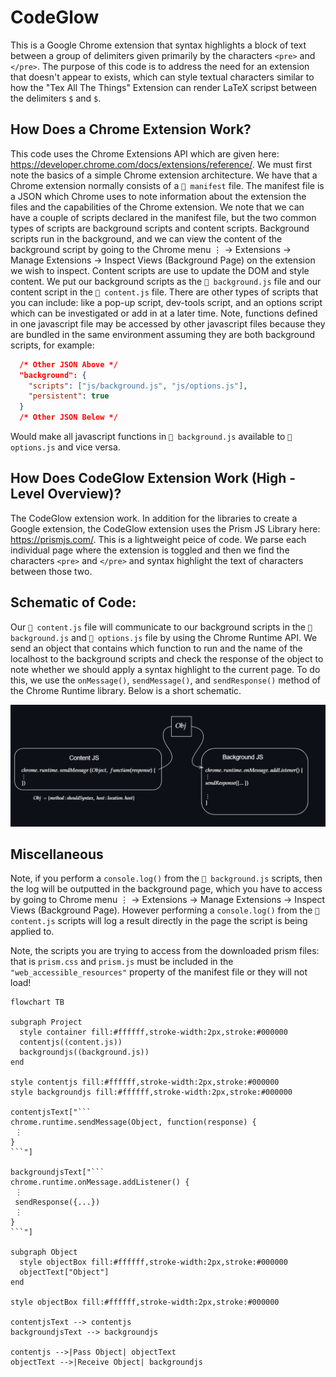 # CodeGlow
This is a Google Chrome extension that syntax highlights a block of text between a group of delimiters given primarily by the characters `<pre>` and `</pre>`. The purpose of this code is to address the need for an extension
that doesn't appear to exists, which can style textual characters similar to how the "Tex All The Things" Extension can render LaTeX scripst between the delimiters `$` and `$`.

## How Does a Chrome Extension Work?
This code uses the Chrome Extensions API which are given here: https://developer.chrome.com/docs/extensions/reference/. We must first note the basics of a simple Chrome extension architecture. We have that a Chrome extension normally consists of a `📜 manifest` file. The manifest file is a JSON which Chrome uses to note information about the extension the files and the capabilities of the Chrome extension. We note that we can have a couple of scripts declared in the manifest file, but the two common types of scripts are background scripts and content scripts. Background scripts run in the background, and we can view the content of the background script by going to the Chrome menu ⋮ → Extensions → Manage Extensions → Inspect Views (Background Page) on the extension we wish to inspect. Content scripts are use to update the DOM and style content. We put our background scripts as the `📜 background.js` file and our content script in the `📜 content.js` file. There are other types of scripts that you can include: like a pop-up script, dev-tools script, and an options script which can be investigated or add in at a later time. Note, functions defined in one javascript file may be accessed by other javascript files because they are bundled in the same environment assuming they are both background scripts, for example:

```json
  /* Other JSON Above */
  "background": {
    "scripts": ["js/background.js", "js/options.js"],
    "persistent": true
  }
  /* Other JSON Below */
```

Would make all javascript functions in `📜 background.js` available to `📜 options.js` and vice versa.

## How Does CodeGlow Extension Work (High - Level Overview)?
The CodeGlow extension work. In addition for the libraries to create a Google extension, the CodeGlow extension uses the Prism JS Library here: https://prismjs.com/. This is a lightweight peice of code. We parse each individual page where the extension is toggled and then we find the characters `<pre>` and `</pre>` and syntax highlight the text of characters between those two.

## Schematic of Code:
Our `📜 content.js` file will communicate to our background scripts in the `📜 background.js` and `📜 options.js` file by using the Chrome Runtime API. We send an object that contains which function to run and the name of the localhost to the background scripts and check the response of the object to note whether we should apply a syntax highlight to the current page. To do this, we use the `onMessage()`, `sendMessage()`, and `sendResponse()` method of the Chrome Runtime library. Below is a short schematic.

<div align="center" style = "width: 100%">
  <img src="images/ReadMe%20Explainer%201.png">
</div>

## Miscellaneous
Note, if you perform a `console.log()` from the `📜 background.js` scripts, then the log will be outputted in the background page, which you have to access by going to Chrome menu ⋮ → Extensions → Manage Extensions → Inspect Views (Background Page). However performing a `console.log()` from the `📜 content.js` scripts will log a result directly in the page the script is being applied to.

Note, the scripts you are trying to access from the downloaded prism files: that is `prism.css` and `prism.js` must be included in the `"web_accessible_resources"` property of the manifest file or they will not load!

```mermaid
flowchart TB

subgraph Project
  style container fill:#ffffff,stroke-width:2px,stroke:#000000
  contentjs((content.js))
  backgroundjs((background.js))
end

style contentjs fill:#ffffff,stroke-width:2px,stroke:#000000
style backgroundjs fill:#ffffff,stroke-width:2px,stroke:#000000

contentjsText["```
chrome.runtime.sendMessage(Object, function(response) {
 ⋮
}
```"]

backgroundjsText["```
chrome.runtime.onMessage.addListener() {
 ⋮
 sendResponse({...})
 ⋮
}
```"]

subgraph Object
  style objectBox fill:#ffffff,stroke-width:2px,stroke:#000000
  objectText["Object"]
end

style objectBox fill:#ffffff,stroke-width:2px,stroke:#000000

contentjsText --> contentjs
backgroundjsText --> backgroundjs

contentjs -->|Pass Object| objectText
objectText -->|Receive Object| backgroundjs
```
